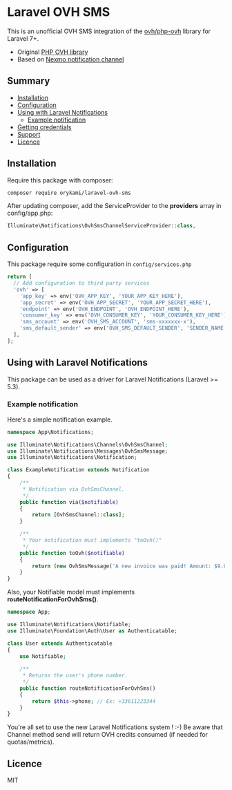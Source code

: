 # Laravel OVH SMS

This is an unofficial OVH SMS integration of the [ovh/php-ovh](https://github.com/ovh/php-ovh) library for Laravel 7+.

- Original [PHP OVH library](https://github.com/ovh/php-ovh/blob/master/README.md)
- Based on [Nexmo notification channel](https://github.com/laravel/nexmo-notification-channel)

## Summary

- [Installation](#installation)
- [Configuration](#configuration)
- [Using with Laravel Notifications](#using-with-laravel-notifications)
    - [Example notification](#example-notification)
- [Getting credentials](#getting-credentials)
- [Support](#support)
- [Licence](#licence)

## Installation

Require this package with composer:  
```bash
composer require orykami/laravel-ovh-sms
```

After updating composer, add the ServiceProvider to the **providers** array in config/app.php:  
```php
Illuminate\Notifications\OvhSmsChannelServiceProvider::class,
```

## Configuration

This package require some configuration in `config/services.php` 

```php
return [
  // Add configuration to third party services
  'ovh' => [
    'app_key' => env('OVH_APP_KEY', 'YOUR_APP_KEY_HERE'),
    'app_secret' => env('OVH_APP_SECRET', 'YOUR_APP_SECRET_HERE'),
    'endpoint' => env('OVH_ENDPOINT', 'OVH_ENDPOINT_HERE'),
    'consumer_key' => env('OVH_CONSUMER_KEY', 'YOUR_CONSUMER_KEY_HERE'),
    'sms_account' => env('OVH_SMS_ACCOUNT', 'sms-xxxxxxx-x'),
    'sms_default_sender' => env('OVH_SMS_DEFAULT_SENDER', 'SENDER_NAME')),
  ],
];
```

## Using with Laravel Notifications

This package can be used as a driver for Laravel Notifications (Laravel >= 5.3).  

### Example notification

Here's a simple notification example.  

```php
namespace App\Notifications;

use Illuminate\Notifications\Channels\OvhSmsChannel;
use Illuminate\Notifications\Messages\OvhSmsMessage;
use Illuminate\Notifications\Notification;

class ExampleNotification extends Notification
{
    /**
     * Notification via OvhSmsChannel.
     */
    public function via($notifiable)
    {
        return [OvhSmsChannel::class];
    }

    /**
     * Your notification must implements "toOvh()"
     */
    public function toOvh($notifiable)
    {
    	return (new OvhSmsMessage('A new invoice was paid! Amount: $9.00'));
    }
}
```

Also, your Notifiable model must implements **routeNotificationForOvhSms()**.  

```php
namespace App;

use Illuminate\Notifications\Notifiable;
use Illuminate\Foundation\Auth\User as Authenticatable;

class User extends Authenticatable
{
    use Notifiable;
    
    /**
     * Returns the user's phone number.
     */
    public function routeNotificationForOvhSms()
    {
        return $this->phone; // Ex: +33611223344
    }
}
```

You're all set to use the new Laravel Notifications system ! :-)
Be aware that Channel method send will return OVH credits consumed (if needed for quotas/metrics).

## Licence
MIT
